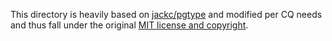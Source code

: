 This directory is heavily based on [jackc/pgtype](https://github.com/jackc/pgtype) and modified per CQ needs
and thus fall under the original [MIT license and copyright](./LICENSE).